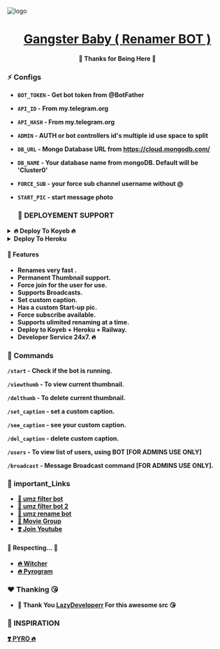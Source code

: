 <img src="https://telegra.ph/file/eb80582fa42f9bd412085.jpg" alt="logo" target="/blank">

<h1 align="center">
 <b><a href="https://t.me/GwitcherG" target="/blank"> Gangster Baby ( Renamer BOT ) </a></>
</h1>

<p align="center">🤍 Thanks for Being Here 🤍</p>


### ⚡️ Configs 

* `BOT_TOKEN`  - Get bot token from @BotFather

* `API_ID` - From my.telegram.org 

* `API_HASH` - From my.telegram.org 

* `ADMIN` - AUTH or bot controllers id's multiple id use space to split 

* `DB_URL`  - Mongo Database URL from https://cloud.mongodb.com/

* `DB_NAME`  - Your database name from mongoDB. Default will be 'Cluster0'

* `FORCE_SUB` - your force sub channel username without @ 

* `START_PIC` - start message photo


  ### 📶 DEPLOYEMENT SUPPORT

<details><summary>🔥 Deploy To Koyeb 🔥</summary>
<p>
<br>                 
<a target="/blank" href="https://app.koyeb.com/deploy?type=git&repository=github.com/GwitcherG/Gangster-Baby-Renamer-BOT&branch=main&name=lazy-gangster-baby" >
  <img src="https://www.koyeb.com/static/images/deploy/button.svg" alt="Deploy">
</a>
</p>
</details>

<details><summary>Deploy To Heroku</summary>
<p>
<br>
<a href="https://heroku.com/deploy?template=https://github.com/GwitcherG/Gangster-Baby-Renamer-BOT">
  <img src="https://www.herokucdn.com/deploy/button.svg" alt="Deploy">
</a>
</p>
</details>





#### 🥰 Features
 - Renames very fast .
 - Permanent Thumbnail support.
 - Force join for the user for use.
 - Supports Broadcasts.
 - Set custom caption.
 - Has a custom Start-up pic.
 - Force subscribe available.
 - Supports ulimited renaming at a time.
 - Deploy to Koyeb + Heroku + Railway.
 - Developer Service 24x7. 🔥

### 🚦 Commands
`/start` - Check if the bot is running.

`/viewthumb` - To view current thumbnail.

`/delthumb` - To delete current thumbnail.

`/set_caption` - set a custom caption.

`/see_caption` - see your custom caption.

`/del_caption` - delete custom caption.

`/users` - To view list of users, using BOT [FOR ADMINS USE ONLY]

`/broadcast` - Message Broadcast command [FOR ADMINS USE ONLY].


### 🔗 important_Links
- [🤩 umz filter bot](https://t.me/umzfilter_bot)
- [🤩 umz filter bot 2](https://t.me/umzfilter2_bot)
- [🤩 umz rename bot](https://t.me/umzrename_bot)
- [🤩 Movie Group](https://t.me/Unlimited_Movie_Zone)
- [❣️ Join Youtube](https://www.youtube.com/channel/UCSYKGgS2RCn_2Kp9u6zJy2g)


#### 🧡 Respecting... 🧡
- [🔥 Witcher](https://t.me/GwitcherG) 
- [🔥 Pyrogram](https://github.com/pyrogram/pyrogram)

### ❤️ Thanking 😘
- 🤩 Thank You [LazyDeveloperr](https://github.com/LazyDeveloperr) For this awesome src 😘

### 🤩 INSPIRATION
<a href="#">
   <p>❣️ PYRO 🔥</p>
</a>
